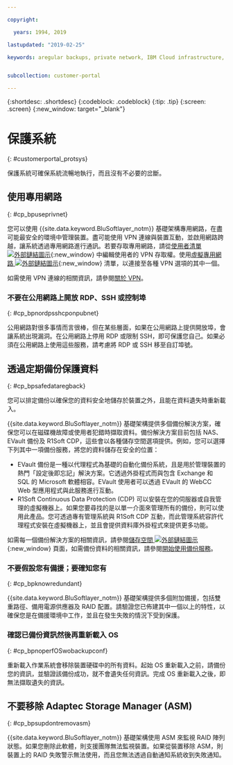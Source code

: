 ```yaml
---

copyright:

  years: 1994, 2019

lastupdated: "2019-02-25"

keywords: aregular backups, private network, IBM Cloud infrastructure, 


subcollection: customer-portal

---
```


{:shortdesc: .shortdesc}
{:codeblock: .codeblock}
{:tip: .tip}
{:screen: .screen}
{:new_window: target="_blank"}


# 保護系統
{: #customerportal_protsys}

保護系統可確保系統流暢地執行，而且沒有不必要的岔斷。

## 使用專用網路
{: #cp_bpuseprivnet}

您可以使用 {{site.data.keyword.BluSoftlayer_notm}} 基礎架構專用網路，在盡可能最安全的環境中管理裝置。盡可能使用 VPN 連線與裝置互動，並啟用網路跨越，讓系統透過專用網路進行通訊。若要存取專用網路，請從[使用者清單 ![外部鏈結圖示](../icons/launch-glyph.svg)](https://control.softlayer.com/account/user/list){:new_window} 中編輯使用者的 VPN 存取權。使用[虛擬專用網路 ![外部鏈結圖示](../icons/launch-glyph.svg)](http://www.softlayer.com/vpn-access){:new_window} 清單，以連接至各種 VPN 選項的其中一個。

如需使用 VPN 連線的相關資訊，請參閱[關於 VPN](/docs/infrastructure/iaas-vpn?topic=VPN-about-vpn#about-vpn)。

### 不要在公用網路上開放 RDP、SSH 或控制埠
{: #cp_bpnordpsshcponpubnet}

公用網路對很多事情而言很棒，但在某些層面，如果在公用網路上提供開放埠，會讓系統出現漏洞。在公用網路上停用 RDP 或限制 SSH，即可保護您自己。如果必須在公用網路上使用這些服務，請考慮將 RDP 或 SSH 移至自訂埠號。

## 透過定期備份保護資料
{: #cp_bpsafedataregback}

您可以排定備份以確保您的資料安全地儲存於裝置之外，且能在資料遺失時重新載入。

{{site.data.keyword.BluSoftlayer_notm}} 基礎架構提供多個備份解決方案，確保您可以在磁碟機故障或使用者犯錯時擷取資料。備份解決方案目前包括 NAS、EVault 備份及 R1Soft CDP，這些會以各種儲存空間選項提供。例如，您可以選擇下列其中一項備份服務，將您的資料儲存在安全的位置：
  * EVault 備份是一種以代理程式為基礎的自動化備份系統，且是用於管理裝置的熱門「設定後即忘記」解決方案。它透過外掛程式而與包含 Exchange 和 SQL 的 Microsoft 軟體相容。EVault 使用者可以透過 EVault 的 WebCC Web 型應用程式與此服務進行互動。
  * R1Soft Continuous Data Protection (CDP) 可以安裝在您的伺服器或自我管理的虛擬機器上。如果您要尋找的是以單一介面來管理所有的備份，則可以使用此產品。您可透過專有管理系統與 R1Soft CDP 互動，而此管理系統容許代理程式安裝在虛擬機器上，並且會提供資料庫外掛程式來提供更多功能。

 如需每一個備份解決方案的相關資訊，請參閱[儲存空間 ![外部鏈結圖示](../icons/launch-glyph.svg)](http://www.softlayer.com/services/storagelayer/){:new_window} 頁面，如需備份資料的相關資訊，請參閱[開始使用備份服務](/docs/infrastructure/Backup?topic=Backup-GettingStarted#GettingStarted)。

### 不要假設您有備援；要確知您有
{: #cp_bpknowredundant}

{{site.data.keyword.BluSoftlayer_notm}} 基礎架構提供多個附加備援，包括雙重路徑、備用電源供應器及 RAID 配置。請驗證您已佈建其中一個以上的特性，以確保您是在備援環境中工作，並且在發生失敗的情況下受到保護。

### 確認已備份資訊然後再重新載入 OS
{: #cp_bpnoperfOSwobackupconf}

重新載入作業系統會移除裝置硬碟中的所有資料。起始 OS 重新載入之前，請備份您的資訊，並驗證該備份成功，就不會遺失任何資訊。完成 OS 重新載入之後，即無法擷取遺失的資訊。

## 不要移除 Adaptec Storage Manager (ASM)
{: #cp_bpsupdontremovasm}

 {{site.data.keyword.BluSoftlayer_notm}} 基礎架構使用 ASM 來監視 RAID 陣列狀態。如果您刪除此軟體，則支援團隊無法監視裝置。如果從裝置移除 ASM，則裝置上的 RAID 失敗警示無法使用，而且您無法透過自動通知系統收到失敗通知。
